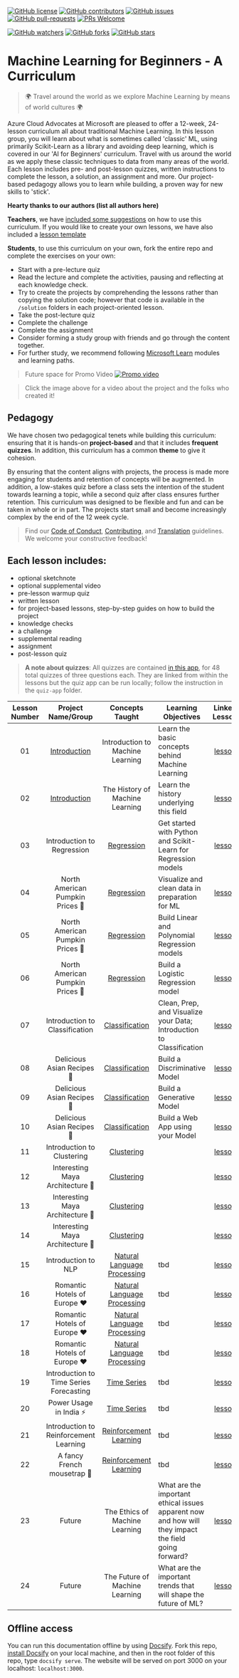[![GitHub license](https://img.shields.io/github/license/microsoft/ML-For-Beginners.svg)](https://github.com/microsoft/ML-For-Beginners/blob/master/LICENSE)
[![GitHub contributors](https://img.shields.io/github/contributors/microsoft/ML-For-Beginners.svg)](https://GitHub.com/microsoft/ML-For-Beginners/graphs/contributors/)
[![GitHub issues](https://img.shields.io/github/issues/microsoft/ML-For-Beginners.svg)](https://GitHub.com/microsoft/ML-For-Beginners/issues/)
[![GitHub pull-requests](https://img.shields.io/github/issues-pr/microsoft/ML-For-Beginners.svg)](https://GitHub.com/microsoft/ML-For-Beginners/pull/)
[![PRs Welcome](https://img.shields.io/badge/PRs-welcome-brightgreen.svg?style=flat-square)](http://makeapullrequest.com)

[![GitHub watchers](https://img.shields.io/github/watchers/microsoft/ML-For-Beginners.svg?style=social&label=Watch&maxAge=2592000)](https://GitHub.com/microsoft/ML-For-Beginners/watchers/)
[![GitHub forks](https://img.shields.io/github/forks/microsoft/ML-For-Beginners.svg?style=social&label=Fork&maxAge=2592000)](https://GitHub.com/microsoft/ML-For-Beginners/network/)
[![GitHub stars](https://img.shields.io/github/stars/microsoft/ML-For-Beginners.svg?style=social&label=Star&maxAge=2592000)](https://GitHub.com/microsoft/ML-For-Beginners/stargazers/)

# Machine Learning for Beginners - A Curriculum

> 🌍 Travel around the world as we explore Machine Learning by means of world cultures 🌍

Azure Cloud Advocates at Microsoft are pleased to offer a 12-week, 24-lesson curriculum all about traditional Machine Learning. In this lesson group, you will learn about what is sometimes called 'classic' ML, using primarily Scikit-Learn as a library and avoiding deep learning, which is covered in our 'AI for Beginners' curriculum. Travel with us around the world as we apply these classic techniques to data from many areas of the world. Each lesson includes pre- and post-lesson quizzes, written instructions to complete the lesson, a solution, an assignment and more. Our project-based pedagogy allows you to learn while building, a proven way for new skills to 'stick'.

**Hearty thanks to our authors (list all authors here)**


**Teachers**, we have [included some suggestions](for-teachers.md) on how to use this curriculum. If you would like to create your own lessons, we have also included a [lesson template](lesson-template/README.md)

**Students**, to use this curriculum on your own, fork the entire repo and complete the exercises on your own:

- Start with a pre-lecture quiz
- Read the lecture and complete the activities, pausing and reflecting at each knowledge check. 
- Try to create the projects by comprehending the lessons rather than copying the solution code; however that code is available in the `/solution` folders in each project-oriented lesson. 
- Take the post-lecture quiz
- Complete the challenge
- Complete the assignment
- Consider forming a study group with friends and go through the content together. 
- For further study, we recommend following [Microsoft Learn](https://docs.microsoft.com?WT.mc_id=academic-15963-cxa) modules and learning paths.

> Future space for Promo Video
[![Promo video](screenshot.png)](https://youtube.com/watch?v=R1wrdtmBSII "Promo video")

> Click the image above for a video about the project and the folks who created it!

## Pedagogy

We have chosen two pedagogical tenets while building this curriculum: ensuring that it is hands-on **project-based** and that it includes **frequent quizzes**. In addition, this curriculum has a common **theme** to give it cohesion.

By ensuring that the content aligns with projects, the process is made more engaging for students and retention of concepts will be augmented. In addition, a low-stakes quiz before a class sets the intention of the student towards learning a topic, while a second quiz after class ensures further retention. This curriculum was designed to be flexible and fun and can be taken in whole or in part. The projects start small and become increasingly complex by the end of the 12 week cycle.

> Find our [Code of Conduct](CODE_OF_CONDUCT.md), [Contributing](CONTRIBUTING.md), and [Translation](TRANSLATIONS.md) guidelines. We welcome your constructive feedback!
>
## Each lesson includes:

- optional sketchnote
- optional supplemental video
- pre-lesson warmup quiz
- written lesson
- for project-based lessons, step-by-step guides on how to build the project
- knowledge checks
- a challenge
- supplemental reading
- assignment
- post-lesson quiz

> **A note about quizzes**: All quizzes are contained [in this app](https://jolly-sea-0a877260f.azurestaticapps.net), for 48 total quizzes of three questions each. They are linked from within the lessons but the quiz app can be run locally; follow the instruction in the `quiz-app` folder.


| Lesson Number |            Project Name/Group            |               Concepts Taught                | Learning Objectives                                                                                  |                     Linked Lesson                     |  Author   |
| :-----------: | :--------------------------------------: | :------------------------------------------: | ---------------------------------------------------------------------------------------------------- | :---------------------------------------------------: | :-------: |
|      01       | [Introduction](1-Introduction/README.md) |       Introduction to Machine Learning       | Learn the basic concepts behind Machine Learning                                                     |   [lesson](1-Introduction/1-intro-to-ML/README.md)    |    Amy    |
|      02       | [Introduction](1-Introduction/README.md) |       The History of Machine Learning        | Learn the history underlying this field                                                              |  [lesson](1-Introduction/2-history-of-ML/README.md)   |    Amy    |
|      03       |        Introduction to Regression        |     [Regression](2-Regression/README.md)     | Get started with Python and Scikit-Learn for Regression models                                       |       [lesson](2-Regression/1-Tools/README.md)        |    Jen    |
|      04       |     North American Pumpkin Prices 🎃      |     [Regression](2-Regression/README.md)     | Visualize and clean data in preparation for ML                                                       |        [lesson](2-Regression/2-Data/README.md)        |    Jen    |
|      05       |     North American Pumpkin Prices 🎃      |     [Regression](2-Regression/README.md)     | Build Linear and Polynomial Regression models                                                        |       [lesson](2-Regression/3-Linear/README.md)       |    Jen    |
|      06       |     North American Pumpkin Prices 🎃      |     [Regression](2-Regression/README.md)     | Build a Logistic Regression model                                                                    |      [lesson](2-Regression/4-Logistic/README.md)      |    Jen    |
|      07       |      Introduction to Classification      | [Classification](3-Classification/README.md) | Clean, Prep, and Visualize your Data; Introduction to Classification                                 |      [lesson](3-Classification/1-Data/README.md)      |  Cassie   |
|      08       |        Delicious Asian Recipes 🍜         | [Classification](3-Classification/README.md) | Build a Discriminative Model                                                                         | [lesson](3-Classification/2-Descriminative/README.md) |  Cassie   |
|      09       |        Delicious Asian Recipes 🍜         | [Classification](3-Classification/README.md) | Build a Generative Model                                                                             |   [lesson](3-Classification/3-Generative/README.md)   |  Cassie   |
|      10       |        Delicious Asian Recipes 🍜         | [Classification](3-Classification/README.md) | Build a Web App using your Model                                                                     |    [lesson](3-Classification/4-Applied/README.md)     |  Cassie   |
|      11       |        Introduction to Clustering        |     [Clustering](4-Clustering/README.md)     |                                                                                                      |                      [lesson]()                       |   Paige   |
|      12       |     Interesting Maya Architecture 🦜      |                [Clustering]()                |                                                                                                      |                      [lesson]()                       |   Paige   |
|      13       |     Interesting Maya Architecture 🦜      |                [Clustering]()                |                                                                                                      |                      [lesson]()                       |   Paige   |
|      14       |     Interesting Maya Architecture 🦜      |                [Clustering]()                |                                                                                                      |                      [lesson]()                       |   Paige   |
|      15       |           Introduction to NLP            |       [Natural Language Processing]()        | tbd                                                                                                  |                      [lesson]()                       |  Stephen  |
|      16       |       Romantic Hotels of Europe ♥️        |       [Natural Language Processing]()        | tbd                                                                                                  |                      [lesson]()                       |  Stephen  |
|      17       |       Romantic Hotels of Europe ♥️        |       [Natural Language Processing]()        | tbd                                                                                                  |                      [lesson]()                       |  Stephen  |
|      18       |       Romantic Hotels of Europe ♥️        |       [Natural Language Processing]()        | tbd                                                                                                  |                      [lesson]()                       |  Stephen  |
|      19       | Introduction to Time Series Forecasting  |               [Time Series]()                | tbd                                                                                                  |                      [lesson]()                       | Francesca |
|      20       |          Power Usage in India ⚡️          |               [Time Series]()                | tbd                                                                                                  |                      [lesson]()                       | Francesca |
|      21       |  Introduction to Reinforcement Learning  |          [Reinforcement Learning]()          | tbd                                                                                                  |                      [lesson]()                       |  Dmitry   |
|      22       |        A fancy French mousetrap 🍫        |          [Reinforcement Learning]()          | tbd                                                                                                  |                      [lesson]()                       |  Dmitry   |
|      23       |                  Future                  |        The Ethics of Machine Learning        | What are the important ethical issues apparent now and how will they impact the field going forward? |          [lesson](8-Future/Ethics/README.md)          |  Tomomi   |
|      24       |                  Future                  |        The Future of Machine Learning        | What are the important trends that will shape the future of ML?                                      |      [lesson](8-Future/Future-Trends/README.md)       |    All    |
## Offline access

You can run this documentation offline by using [Docsify](https://docsify.js.org/#/). Fork this repo, [install Docsify](https://docsify.js.org/#/quickstart) on your local machine, and then in the root folder of this repo, type `docsify serve`. The website will be served on port 3000 on your localhost: `localhost:3000`.


